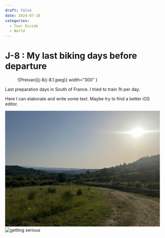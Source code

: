 ```yaml
---
draft: false 
date: 2024-07-18
categories:
  - Tour Divide
  - World
---
```


# J-8 : My last biking days before departure

<figure markdown>
![Preixan](j-8/j-8.1.jpeg){ width=“300” }
</figure>

Last preparation days in South of France. I tried to train 1h per day.


<!-- more -->
Here I can elaborate and write some text.
Maybe try to find a better iOS editor.

![nice vineyards ](j-8/j-8.2.jpeg)
![getting serious](j-8/j-8.3.jpeg)
